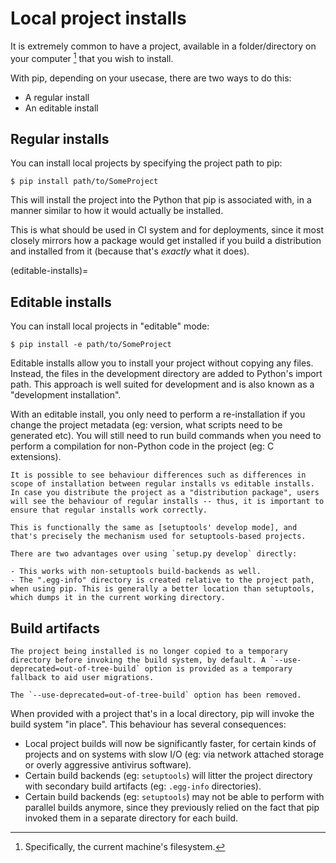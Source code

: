 # Local project installs

It is extremely common to have a project, available in a folder/directory on your computer [^1] that you wish to install.

With pip, depending on your usecase, there are two ways to do this:

- A regular install
- An editable install

## Regular installs

You can install local projects by specifying the project path to pip:

```{pip-cli}
$ pip install path/to/SomeProject
```

This will install the project into the Python that pip is associated with, in a manner similar to how it would actually be installed.

This is what should be used in CI system and for deployments, since it most closely mirrors how a package would get installed if you build a distribution and installed from it (because that's _exactly_ what it does).

(editable-installs)=

## Editable installs

You can install local projects in "editable" mode:

```{pip-cli}
$ pip install -e path/to/SomeProject
```

Editable installs allow you to install your project without copying any files. Instead, the files in the development directory are added to Python's import path. This approach is well suited for development and is also known as a "development installation".

With an editable install, you only need to perform a re-installation if you change the project metadata (eg: version, what scripts need to be generated etc). You will still need to run build commands when you need to perform a compilation for non-Python code in the project (eg: C extensions).

```{caution}
It is possible to see behaviour differences such as differences in scope of installation between regular installs vs editable installs. In case you distribute the project as a "distribution package", users will see the behaviour of regular installs -- thus, it is important to ensure that regular installs work correctly.
```

```{note}
This is functionally the same as [setuptools' develop mode], and that's precisely the mechanism used for setuptools-based projects.

There are two advantages over using `setup.py develop` directly:

- This works with non-setuptools build-backends as well.
- The ".egg-info" directory is created relative to the project path, when using pip. This is generally a better location than setuptools, which dumps it in the current working directory.
```

[setuptools' develop mode]: https://setuptools.readthedocs.io/en/latest/userguide/development_mode.html

## Build artifacts

```{versionchanged} 21.3
The project being installed is no longer copied to a temporary directory before invoking the build system, by default. A `--use-deprecated=out-of-tree-build` option is provided as a temporary fallback to aid user migrations.
```

```{versionchanged} 22.1
The `--use-deprecated=out-of-tree-build` option has been removed.
```

When provided with a project that's in a local directory, pip will invoke the build system "in place". This behaviour has several consequences:

- Local project builds will now be significantly faster, for certain kinds of projects and on systems with slow I/O (eg: via network attached storage or overly aggressive antivirus software).
- Certain build backends (eg: `setuptools`) will litter the project directory with secondary build artifacts (eg: `.egg-info` directories).
- Certain build backends (eg: `setuptools`) may not be able to perform with parallel builds anymore, since they previously relied on the fact that pip invoked them in a separate directory for each build.

[^1]: Specifically, the current machine's filesystem.
